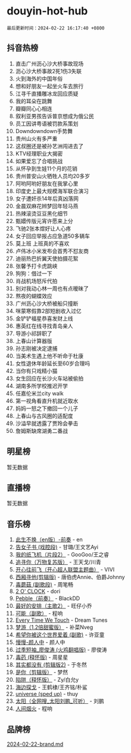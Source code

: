 # douyin-hot-hub

`最后更新时间：2024-02-22 16:17:40 +0800`

## 抖音热榜

1. 直击广州沥心沙大桥事故现场
1. 沥心沙大桥事故2死1伤3失联
1. 火到海外的中国年俗
1. 想和好朋友一起坐火车去旅行
1. 江寻千直播雕冰龙回应质疑
1. 我的耳朵在跳舞
1. 瓣瓣同心心相连
1. 叙利亚男孩告诉普京想成为俄公民
1. 员工因讲粤语被罚款系策划
1. Downdowndown手势舞
1. 贵州山火有多严重
1. 这叔圈还是被孙艺洲闯进去了
1. KTV经理职业大揭密
1. 如果爱忘了合唱挑战
1. 从怀孕到生娃11个月的花销
1. 贵州普安山火牺牲人员均20多岁
1. 阿哟阿哟好朋友在我掌心里
1. 印度史上最大规模海军联合演习
1. 女子遭奸杀14年后真凶落网
1. 金晨双麻花辫梦回年轻马燕
1. 热辣滚烫豆豆黑化细节
1. 甄嬛传版元宵许愿来上分
1. 飞驰2张本煜好让人心疼
1. 女子回应举报占应急道50多辆车
1. 莫上班 上班真的不喜欢
1. 卢伟冰小米发布会首秀不怼友商
1. 迪丽热巴折翼天使拍摄花絮
1. 张馨予打卡虎跳峡
1. 狗狗：借过一下
1. 肖战机场怒斥代拍
1. 别对我动心林一周也有点暧昧了
1. 熬夜的蝴蝶效应
1. 广州沥心沙大桥被船只撞断
1. 咪蒙寒假靠2部短剧收入过亿
1. 金铲铲福星恭喜发财上线
1. 惠英红在线寻找青岛亲人
1. 导游小祁辞职了
1. 上春山计算器版
1. 孙志刚被决定逮捕
1. 当美术生遇上他不听命于杜康
1. 女性退休年龄延长至60岁合理吗
1. 当你有只戏精小猫
1. 女生回应在长沙火车站被偷拍
1. 湖南多所学校推迟开学
1. 任嘉伦米兰city walk
1. 第一视角看直升机就近取水
1. 妈妈一怒之下撤回一个儿子
1. 上春山与古风圈的适配度
1. 沙溢早就透露了贾玲会拳击
1. 詹姆斯缺席湖勇二番战

## 明星榜

暂无数据

## 直播榜

暂无数据

## 音乐榜

1. [此生不换（en版）-前奏](https://sf5-hl-cdn-tos.douyinstatic.com/obj/tos-cn-ve-2774/oMDvUGwhKrKYDEqXiMYEwxZqBWIJFA92CiLAO) - en
1. [告女子书 (戏腔段)](https://sf5-hl-cdn-tos.douyinstatic.com/obj/tos-cn-ve-2774/osCCzFxWgstBDi92ZfBB4ht7gQENBmQMAl0eI6) - 甘璐/王文艺Ayi
1. [我的纸飞机（片段2）](https://sf5-hl-cdn-tos.douyinstatic.com/obj/tos-cn-ve-2774/oM2ZrKcg2CD5AeRB2gkeXOFB1IxAGJdZPazYHf) - GooGoo/王之睿
1. [追寻你（万物复苏版）](https://sf6-cdn-tos.douyinstatic.com/obj/tos-cn-ve-2774/oYeAZJsbjIDit9APmBg8u6uDUQnHmoCf3gbo74) - 王天戈/川青
1. [开心往前飞（开心超人联盟主题曲）](https://sf5-hl-cdn-tos.douyinstatic.com/obj/tos-cn-ve-2774/9d8fb7c82cf1421fb93a9fe925275e0a) - VIVI
1. [西厢寻他(剪辑版)](https://sf5-hl-cdn-tos.douyinstatic.com/obj/tos-cn-ve-2774/oUsAVfAQKlRNxEv5qxvIB8o5qmIWUcXbzJKJhw) - 唐伯虎Annie、伯爵Johnny
1. [毒蘑菇 (副歌段)](https://sf6-cdn-tos.douyinstatic.com/obj/tos-cn-ve-2774/ocDEUsfdLjxnlFXtfogBCiQCEqYB7QZgZ8VViM) - 周笔畅
1. [2 O' CLOCK](https://sf3-cdn-tos.douyinstatic.com/obj/tos-cn-ve-2774/oIUBICeqlYQHTigCBOnCMlwBZJkgiBjt1oDfbg) - dori
1. [Pebble（前奏）](https://sf5-hl-cdn-tos.douyinstatic.com/obj/tos-cn-ve-2774/5e6913036e674b34b92df6abd1361f00) - BlackDD
1. [最好的安排（主歌2）](https://sf3-cdn-tos.douyinstatic.com/obj/tos-cn-ve-2774/oMMZX1DuHpMwgoDztBmZswgQnbCeeANZxBHkFY) - 旺仔小乔
1. [可能（副歌）](https://sf6-cdn-tos.douyinstatic.com/obj/tos-cn-ve-2774/cde1731888894259b333569393c2fb51) - 程响
1. [Every Time We Touch](https://sf5-hl-cdn-tos.douyinstatic.com/obj/tos-cn-ve-2774/ogN6lUKQeBBfEVhIOMikG1CcJjugxk1tztZyhP) - Dream Tunes
1. [梦游（1.2倍甜蜜版）](https://sf6-cdn-tos.douyinstatic.com/obj/tos-cn-ve-2774/o4gyAUm8hwufoEABmwVIiQtHsFuGzAEEWtNMzo) - 补菜Nveg
1. [希望你被这个世界爱着 (副歌)](https://sf5-hl-cdn-tos.douyinstatic.com/obj/tos-cn-ve-2774/oUHCmWQfZlE3QQBKBeD8rCFLpJzPgCpImhsxMt) - 许亚童
1. [慢慢-颜人中](https://sf5-hl-cdn-tos.douyinstatic.com/obj/tos-cn-ve-2774/ocjHNfBXdBxQNC8ZGAeoLMFTUgtBg8bkExunDC) - 颜人中
1. [过季短袖_廖俊涛 (火鸡翻唱版)](https://sf5-hl-cdn-tos.douyinstatic.com/obj/tos-cn-ve-2774/ogQVJl0tRBKxQgZji7YClFEBrVDeHpPTWfCZbQ) - 廖俊涛
1. [毒药 (释怀版)](https://sf5-hl-cdn-tos.douyinstatic.com/obj/tos-cn-ve-2774/oYILMEAzspdZBIzy4frJNB8ZHPHWAhiwowd4Ad) - 周星星
1. [其实都没有 (剪辑版2)](https://sf6-cdn-tos.douyinstatic.com/obj/tos-cn-ve-2774/oEBNQenHZtBhxYjGgUDQk0BCHTigQafgFlbQ7k) - 于冬然
1. [是你（剪辑版）](https://sf5-hl-cdn-tos.douyinstatic.com/obj/tos-cn-ve-2774/46019dae783c4c969944217fe1cfafc4) - 梦然
1. [陷阱（释怀版）](https://sf3-cdn-tos.douyinstatic.com/obj/tos-cn-ve-2774/oE8C21LeZrzKLDFfQYgMzx4GAIHageG5IzayY7) - Zy/白允y
1. [海边探戈](https://sf5-hl-cdn-tos.douyinstatic.com/obj/tos-cn-ve-2774/os9gE0VQCGqt6VQkZDyBBYvfSDY0QFe3vVmubn) - 王鹤棣/王齐铭/朴鲨
1. [universe (sped up)](https://sf3-cdn-tos.douyinstatic.com/obj/tos-cn-ve-2774/oIQnurQLDCsdYeegkM4CKuVb23MZBXtX6QB8bv) - thuy
1. [太阳（全网搜_太阳刘鹏_可听）](https://sf3-cdn-tos.douyinstatic.com/obj/tos-cn-ve-2774/ogWbyIQnlBFImVbeDocRdCIYtBHlbJXgfZMvgz) - 刘鹏
1. [人间烟火](https://sf3-cdn-tos.douyinstatic.com/obj/tos-cn-ve-2774/947983139f35446684610238bba8e7a9) - 程响

## 品牌榜

[2024-02-22-brand.md](2024-02-22-brand.md)
